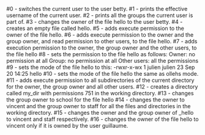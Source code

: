 #0 - switches the current user to the user betty.
#1 - prints the effective username of the current user.
#2 - prints all the groups the current user is part of.
#3 - changes the owner of the file hello to the user betty.
#4 - creates an empty file called hello.
#5 - adds execute permission to the owner of the file hello.
#6 - adds execute permission to the owner and the group owner, and read permission to other users, to the file hello.
#7 - adds execution permission to the owner, the group owner and the other users, to the file hello
#8 - sets the permission to the file hello as follows:
Owner: no permission at all
Group: no permission at all
Other users: all the permissions
#9 - sets the mode of the file hello to this:
-rwxr-x-wx 1 julien julien 23 Sep 20 14:25 hello
#10 - sets the mode of the file hello the same as ollehs mode.
#11 - adds execute permission to all subdirectories of the current directory for the owner, the group owner and all other users.
#12 - creates a directory called my_dir with permissions 751 in the working directory.
#13 -  changes the group owner to school for the file hello
#14 - changes the owner to vincent and the group owner to staff for all the files and directories in the working directory.
#15 - changes the owner and the group owner of _hello to vincent and staff respectively.
#16 - changes the owner of the file hello to vincent only if it is owned by the user guillaume.

